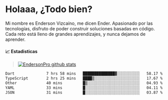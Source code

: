 
# Holaaa, ¿Todo bien?

Mi nombre es Enderson Vizcaíno, me dicen Ender. Apasionado por las tecnologías, disfruto de poder construir soluciones basadas en código. Cada reto está lleno de grandes aprendizajes, y nunca dejamos de aprender. 

#### :chart_with_upwards_trend: Estadisticas
> [![EndersonPro github stats](https://github-readme-stats.vercel.app/api?username=endersonpro&theme=vue-dark&show_icons=true)](https://github.com/anuraghazra/github-readme-stats) 


<!--START_SECTION:waka-->

```txt
Dart              7 hrs 58 mins   ██████████████▓░░░░░░░░░░   58.17 %
TypeScript        2 hrs 25 mins   ████▒░░░░░░░░░░░░░░░░░░░░   17.67 %
Other             40 mins         █▒░░░░░░░░░░░░░░░░░░░░░░░   04.93 %
YAML              33 mins         █░░░░░░░░░░░░░░░░░░░░░░░░   04.11 %
JSON              31 mins         █░░░░░░░░░░░░░░░░░░░░░░░░   03.87 %
```

<!--END_SECTION:waka-->

[website]: https://endersonpro.github.io/portfolio/
[twitter]: https://twitter.com/endersonj_
[youtube]: https://youtube.com/ByEnderson
[instagram]: https://instagram.com/endersonvizc
[linkedin]: https://www.linkedin.com/in/enderson-vizcaino-2aa927175/

